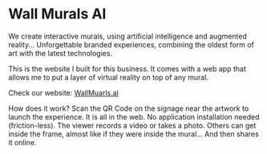 # Wall Murals AI

We create interactive murals, using artificial intelligence and augmented reality... Unforgettable branded experiences, combining the oldest form of art with the latest technologies.

This is the website I built for this business. It comes with a web app that allows me to put a layer of virtual reality on top of any mural.

Check our website: [WallMuarls.ai](https://www.wallmurals.ai/)

How does it work? Scan the QR Code on the signage near the artwork to launch the experience. It is all in the web. No application installation needed (friction-less). The viewer records a video or takes a photo. Others can get inside the frame, almost like if they were inside the mural… And then shares it online. 

